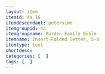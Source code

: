 ```yaml
---
layout: item
itemid: 4a_16
itemdescendant: petersime
itemgroupid: 4a
itemgroupname: Burden Family Bible
itemname: Insert-Folded letter, 5-8
itemtype: text
shortdesc: 
categories: [  ]
tags: [  ]
---
```







